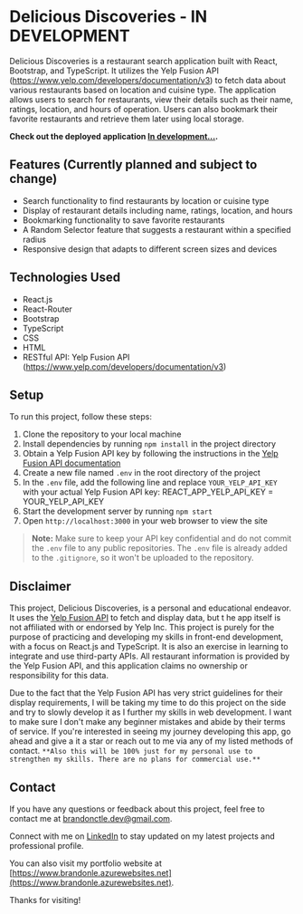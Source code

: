 # Delicious Discoveries - IN DEVELOPMENT

Delicious Discoveries is a restaurant search application built with React, Bootstrap, and TypeScript. It utilizes the Yelp Fusion API (https://www.yelp.com/developers/documentation/v3) to fetch data about various restaurants based on location and cuisine type. The application allows users to search for restaurants, view their details such as their name, ratings, location, and hours of operation. Users can also bookmark their favorite restaurants and retrieve them later using local storage.

**Check out the deployed application [In development...](https://urlgoeshere.azurewebsites.net/).**

## Features (Currently planned and subject to change)

- Search functionality to find restaurants by location or cuisine type
- Display of restaurant details including name, ratings, location, and hours
- Bookmarking functionality to save favorite restaurants
- A Random Selector feature that suggests a restaurant within a specified radius
- Responsive design that adapts to different screen sizes and devices

## Technologies Used

- React.js
- React-Router
- Bootstrap
- TypeScript
- CSS
- HTML
- RESTful API: Yelp Fusion API (https://www.yelp.com/developers/documentation/v3)


## Setup

To run this project, follow these steps:

1. Clone the repository to your local machine
2. Install dependencies by running `npm install` in the project directory
3. Obtain a Yelp Fusion API key by following the instructions in the [Yelp Fusion API documentation](https://www.yelp.com/developers/documentation/v3/get_started)
4. Create a new file named `.env` in the root directory of the project
5. In the `.env` file, add the following line and replace `YOUR_YELP_API_KEY` with your actual Yelp Fusion API key: REACT_APP_YELP_API_KEY = YOUR_YELP_API_KEY
6. Start the development server by running `npm start`
7. Open `http://localhost:3000` in your web browser to view the site

> **Note:** Make sure to keep your API key confidential and do not commit the `.env` file to any public repositories. The `.env` file is already added to the `.gitignore`, so it won't be uploaded to the repository.


## Disclaimer

This project, Delicious Discoveries, is a personal and educational endeavor. It uses the [Yelp Fusion API](https://www.yelp.com/developers/documentation/v3) to fetch and display data, but t he app itself is not affiliated with or endorsed by Yelp Inc. This project is purely for the purpose of practicing and developing my skills in front-end development, with a focus on React.js and TypeScript. It is also an exercise in learning to integrate and use third-party APIs. All restaurant information is provided by the Yelp Fusion API, and this application claims no ownership or responsibility for this data.

Due to the fact that the Yelp Fusion API has very strict guidelines for their display requirements, I will be taking my time to do this project on the side and try to slowly develop it as I further my skills in web development. I want to make sure I don't make any beginner mistakes and abide by their terms of service. If you're interested in seeing my journey developing this app, go ahead and give a it a star or reach out to me via any of my listed methods of contact. `**Also this will be 100% just for my personal use to strengthen my skills. There are no plans for commercial use.**`

## Contact

If you have any questions or feedback about this project, feel free to contact me at [brandonctle.dev@gmail.com](mailto:brandonctle.dev@gmail.com).

Connect with me on [LinkedIn](https://www.linkedin.com/in/brandonctle/) to stay updated on my latest projects and professional profile.

You can also visit my portfolio website at [https://www.brandonle.azurewebsites.net](https://www.brandonle.azurewebsites.net).

Thanks for visiting!
